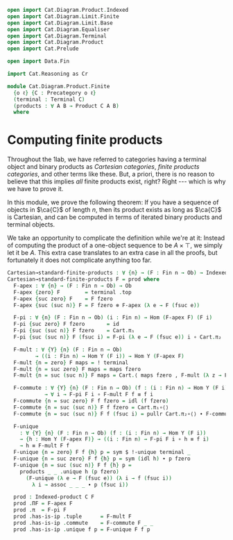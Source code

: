 ```agda
open import Cat.Diagram.Product.Indexed
open import Cat.Diagram.Limit.Finite
open import Cat.Diagram.Limit.Base
open import Cat.Diagram.Equaliser
open import Cat.Diagram.Terminal
open import Cat.Diagram.Product
open import Cat.Prelude

open import Data.Fin

import Cat.Reasoning as Cr

module Cat.Diagram.Product.Finite
  {o ℓ} {C : Precategory o ℓ}
  (terminal : Terminal C)
  (products : ∀ A B → Product C A B)
  where
```

<!--
```agda
open is-indexed-product
open Indexed-product
open is-product
open Terminal
open Product
open Cr C
private module Cart = Cartesian C products
open Cart using (_⊗_)
```
-->

# Computing finite products

Throughout the 1lab, we have referred to categories having a terminal
object and binary products as _Cartesian categories_, _finite products
categories_, and other terms like these. But, a priori, there is no
reason to believe that this implies _all_ finite products exist, right?
Right --- which is why we have to prove it.

In this module, we prove the following theorem: If you have a sequence
of objects in $\ca{C}$ of length $n$, then its product exists as long as
$\ca{C}$ is Cartesian, and can be computed in terms of iterated binary
products and terminal objects.

We take an opportunity to complicate the definition while we're at it:
Instead of computing the product of a one-object sequence to be $A
\times \top$, we simply let it be $A$. This extra case translates to an
extra case in all the proofs, but fortunately it does not complicate
anything too far.

```agda
Cartesian→standard-finite-products : ∀ {n} → (F : Fin n → Ob) → Indexed-product C F
Cartesian→standard-finite-products F = prod where
  F-apex : ∀ {n} → (F : Fin n → Ob) → Ob
  F-apex {zero} F        = terminal .top
  F-apex {suc zero} F    = F fzero
  F-apex {suc (suc n)} F = F fzero ⊗ F-apex (λ e → F (fsuc e))

  F-pi : ∀ {n} (F : Fin n → Ob) (i : Fin n) → Hom (F-apex F) (F i)
  F-pi {suc zero} F fzero       = id
  F-pi {suc (suc n)} F fzero    = Cart.π₁
  F-pi {suc (suc n)} F (fsuc i) = F-pi (λ e → F (fsuc e)) i ∘ Cart.π₂

  F-mult : ∀ {Y} {n} (F : Fin n → Ob)
         → ((i : Fin n) → Hom Y (F i)) → Hom Y (F-apex F)
  F-mult {n = zero} F maps = ! terminal
  F-mult {n = suc zero} F maps = maps fzero
  F-mult {n = suc (suc n)} F maps = Cart.⟨ maps fzero , F-mult (λ z → F (fsuc z)) (λ i → maps (fsuc i)) ⟩

  F-commute : ∀ {Y} {n} (F : Fin n → Ob) (f : (i : Fin n) → Hom Y (F i))
            → ∀ i → F-pi F i ∘ F-mult F f ≡ f i
  F-commute {n = suc zero} F f fzero = idl (f fzero)
  F-commute {n = suc (suc n)} F f fzero = Cart.π₁∘⟨⟩
  F-commute {n = suc (suc n)} F f (fsuc i) = pullr Cart.π₂∘⟨⟩ ∙ F-commute (λ e → F (fsuc e)) (λ e → f (fsuc e)) i

  F-unique
    : ∀ {Y} {n} (F : Fin n → Ob) (f : (i : Fin n) → Hom Y (F i))
    → {h : Hom Y (F-apex F)} → ((i : Fin n) → F-pi F i ∘ h ≡ f i)
    → h ≡ F-mult F f
  F-unique {n = zero} F f {h} p = sym $ !-unique terminal _
  F-unique {n = suc zero} F f {h} p = sym (idl h) ∙ p fzero
  F-unique {n = suc (suc n)} F f {h} p =
    products _ _ .unique h (p fzero)
      (F-unique (λ e → F (fsuc e)) (λ i → f (fsuc i))
        λ i → assoc _ _ _ ∙ p (fsuc i))

  prod : Indexed-product C F
  prod .ΠF = F-apex F
  prod .π  = F-pi F
  prod .has-is-ip .tuple      = F-mult F
  prod .has-is-ip .commute    = F-commute F _ _
  prod .has-is-ip .unique f p = F-unique F f p
```
